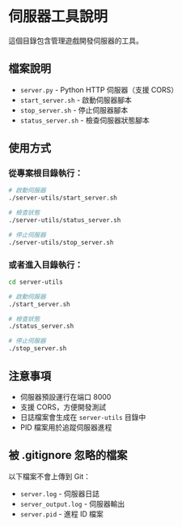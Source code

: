 # 伺服器工具說明

這個目錄包含管理遊戲開發伺服器的工具。

## 檔案說明

- `server.py` - Python HTTP 伺服器（支援 CORS）
- `start_server.sh` - 啟動伺服器腳本
- `stop_server.sh` - 停止伺服器腳本
- `status_server.sh` - 檢查伺服器狀態腳本

## 使用方式

### 從專案根目錄執行：

```bash
# 啟動伺服器
./server-utils/start_server.sh

# 檢查狀態
./server-utils/status_server.sh

# 停止伺服器
./server-utils/stop_server.sh
```

### 或者進入目錄執行：

```bash
cd server-utils

# 啟動伺服器
./start_server.sh

# 檢查狀態
./status_server.sh

# 停止伺服器
./stop_server.sh
```

## 注意事項

- 伺服器預設運行在端口 8000
- 支援 CORS，方便開發測試
- 日誌檔案會生成在 `server-utils` 目錄中
- PID 檔案用於追蹤伺服器進程

## 被 .gitignore 忽略的檔案

以下檔案不會上傳到 Git：
- `server.log` - 伺服器日誌
- `server_output.log` - 伺服器輸出
- `server.pid` - 進程 ID 檔案